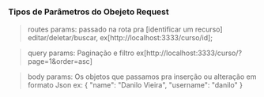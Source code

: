 #
### Tipos de Parâmetros do Obejeto Request 
> routes params: passado na rota pra [identificar um recurso] editar/deletar/buscar, ex[http://localhost:3333/curso/id];

> query params: Paginação e filtro ex[http://localhost:3333/curso/?page=1&order=asc]

> body params:  Os objetos que passamos pra inserção ou alteração em formato Json
ex: {
	"name": "Danilo Vieira", 
	"username": "danilo" 
}
